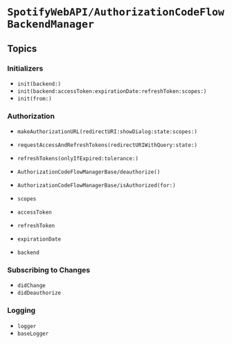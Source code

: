 # ``SpotifyWebAPI/AuthorizationCodeFlowBackendManager``

## Topics

### Initializers

- ``init(backend:)``
- ``init(backend:accessToken:expirationDate:refreshToken:scopes:)``
- ``init(from:)``

### Authorization

- ``makeAuthorizationURL(redirectURI:showDialog:state:scopes:)``
- ``requestAccessAndRefreshTokens(redirectURIWithQuery:state:)``
- ``refreshTokens(onlyIfExpired:tolerance:)``

- ``AuthorizationCodeFlowManagerBase/deauthorize()``
- ``AuthorizationCodeFlowManagerBase/isAuthorized(for:)``

- ``scopes``
- ``accessToken``
- ``refreshToken``
- ``expirationDate``
- ``backend``

### Subscribing to Changes

- ``didChange``
- ``didDeauthorize``

### Logging

- ``logger``
- ``baseLogger``
